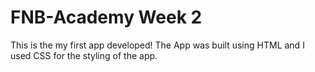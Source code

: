 # FNB-Academy Week 2
This is the my first app developed!
The App was built using HTML and I used CSS for the styling of the app. 

